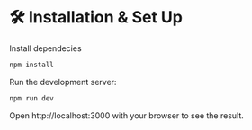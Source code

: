 # 🛠 Installation & Set Up

Install dependecies
```bash
npm install
```

Run the development server:
```bash
npm run dev
```
Open http://localhost:3000 with your browser to see the result.

